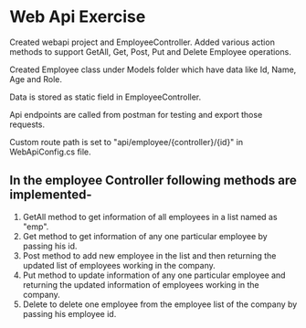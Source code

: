 # Web Api Exercise

Created webapi project and EmployeeController. Added various action methods to support GetAll, Get, Post, Put and Delete Employee operations.  

Created Employee class under Models folder which have data like Id, Name, Age and Role.  

Data is stored as static field in EmployeeController. 

Api endpoints are called from postman for testing and export those requests.

Custom route path is set to "api/employee/{controller}/{id}" in WebApiConfig.cs file.

## In the employee Controller following methods are implemented-

1) GetAll method to get information of all employees in a list named as "emp".
2) Get method to get information of any one particular employee by passing his id.
3) Post method to add new employee in the list and then returning the updated list of employees 
working in the company.
4) Put method to update information of any one particular employee and returning the updated 
information of employees working in the company.
5) Delete to delete one employee from the employee list of the company by passing his employee id.
